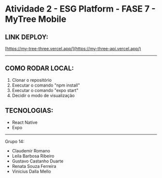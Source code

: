 # Atividade 2 - ESG Platform - FASE 7 - MyTree Mobile

## LINK DEPLOY:
[https://my-tree-three.vercel.app/](https://my-three-api.vercel.app/)

---

## COMO RODAR LOCAL:
1. Clonar o repositório
2. Executar o comando "npm install"
3. Executar o comando "expo start"
4. Decidir o modo de visualização

## TECNOLOGIAS:
- React Native
- Expo

---

Grupo 14: 
- Claudemir Romano
- Leila Barbosa Ribeiro
- Gustavo Castanho Duarte
- Renata Souza Ferreira
- Vinicius Dalla Mello
